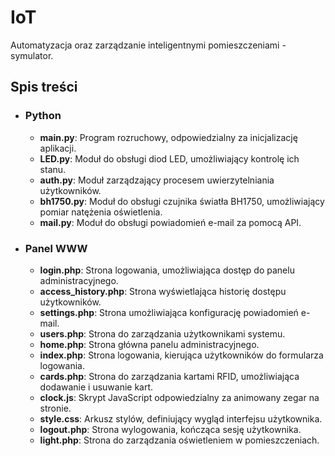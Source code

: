 # IoT

Automatyzacja oraz zarządzanie inteligentnymi pomieszczeniami - symulator.

## Spis treści

- ### Python ###

  - **main.py**: Program rozruchowy, odpowiedzialny za inicjalizację aplikacji.
  - **LED.py**: Moduł do obsługi diod LED, umożliwiający kontrolę ich stanu.
  - **auth.py**: Moduł zarządzający procesem uwierzytelniania użytkowników.
  - **bh1750.py**: Moduł do obsługi czujnika światła BH1750, umożliwiający pomiar natężenia oświetlenia.
  - **mail.py**: Moduł do obsługi powiadomień e-mail za pomocą API.

- ### Panel WWW ###

  - **login.php**: Strona logowania, umożliwiająca dostęp do panelu administracyjnego.
  - **access_history.php**: Strona wyświetlająca historię dostępu użytkowników.
  - **settings.php**: Strona umożliwiająca konfigurację powiadomień e-mail.
  - **users.php**: Strona do zarządzania użytkownikami systemu.
  - **home.php**: Strona główna panelu administracyjnego.
  - **index.php**: Strona logowania, kierująca użytkowników do formularza logowania.
  - **cards.php**: Strona do zarządzania kartami RFID, umożliwiająca dodawanie i usuwanie kart.
  - **clock.js**: Skrypt JavaScript odpowiedzialny za animowany zegar na stronie.
  - **style.css**: Arkusz stylów, definiujący wygląd interfejsu użytkownika.
  - **logout.php**: Strona wylogowania, kończąca sesję użytkownika.
  - **light.php**: Strona do zarządzania oświetleniem w pomieszczeniach.

